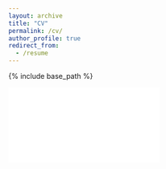 ```yaml
---
layout: archive
title: "CV"
permalink: /cv/
author_profile: true
redirect_from:
  - /resume
---
```


{% include base_path %}

<embed src="/nmsutton2.github.io/files/Sutton,NM_CV.pdf" type="application/pdf">